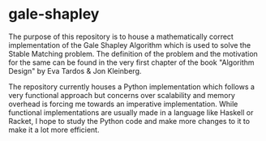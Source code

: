 # gale-shapley
The purpose of this repository is to house a mathematically correct implementation of the Gale Shapley Algorithm which is used to solve the Stable Matching problem. The definition of the problem and the motivation for the same can be found in the very first chapter of the book "Algorithm Design" by Eva Tardos & Jon Kleinberg. 

The repository currently houses a Python implementation which follows a very functional approach but concerns over scalability and memory overhead is forcing me towards an imperative implementation. 
While functional implementations are usually made in a language like Haskell or Racket, I hope to study the Python code and make more changes to it to make it a lot more efficient. 
